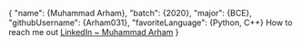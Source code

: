 {
      "name": {Muhammad Arham},
      "batch": {2020},
      "major": {BCE},
      "githubUsername": {Arham031},
      "favoriteLanguage": {Python, C++}
      How to reach me out [LinkedIn ~ Muhammad Arham](https://www.linkedin.com/in/muhammad-arham-2a1026210/)
    }